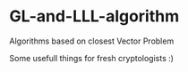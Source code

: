 # GL-and-LLL-algorithm
Algorithms based on closest Vector Problem

Some usefull things for fresh cryptologists :)
